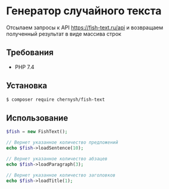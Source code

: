 # Генератор случайного текста

Отсылаем запросы к API https://fish-text.ru/api и возвращаем полученный результат в виде массива строк

## Требования

 - PHP 7.4

## Установка

```bash
$ composer require chernysh/fish-text
```

## Использование

```php
$fish = new FishText();

// Вернет указанное количество предложений
echo $fish->loadSentence(10);

// Вернет указанное количество абзацев
echo $fish->loadParagraph(3);

// Вернет указанное количество заголовков
echo $fish->loadTitle(1);

```